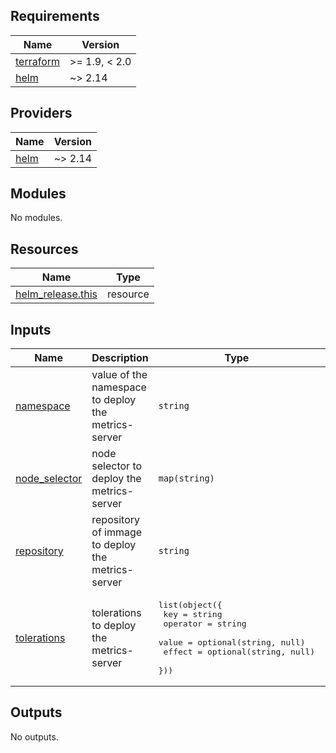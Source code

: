 <!-- BEGIN_TF_DOCS -->
## Requirements

| Name | Version |
|------|---------|
| <a name="requirement_terraform"></a> [terraform](#requirement\_terraform) | >= 1.9, < 2.0 |
| <a name="requirement_helm"></a> [helm](#requirement\_helm) | ~> 2.14 |

## Providers

| Name | Version |
|------|---------|
| <a name="provider_helm"></a> [helm](#provider\_helm) | ~> 2.14 |

## Modules

No modules.

## Resources

| Name | Type |
|------|------|
| [helm_release.this](https://registry.terraform.io/providers/hashicorp/helm/latest/docs/resources/release) | resource |

## Inputs

| Name | Description | Type | Default | Required |
|------|-------------|------|---------|:--------:|
| <a name="input_namespace"></a> [namespace](#input\_namespace) | value of the namespace to deploy the metrics-server | `string` | `"cluster-apps"` | no |
| <a name="input_node_selector"></a> [node\_selector](#input\_node\_selector) | node selector to deploy the metrics-server | `map(string)` | <pre>{<br/>  "node.kubernetes.io/pool": "critical"<br/>}</pre> | no |
| <a name="input_repository"></a> [repository](#input\_repository) | repository of immage to deploy the metrics-server | `string` | `"registry.k8s.io/metrics-server/metrics-server"` | no |
| <a name="input_tolerations"></a> [tolerations](#input\_tolerations) | tolerations to deploy the metrics-server | <pre>list(object({<br/>    key      = string<br/>    operator = string<br/>    value    = optional(string, null)<br/>    effect   = optional(string, null)<br/>  }))</pre> | <pre>[<br/>  {<br/>    "key": "CriticalAddonsOnly",<br/>    "operator": "Exists"<br/>  }<br/>]</pre> | no |

## Outputs

No outputs.
<!-- END_TF_DOCS -->